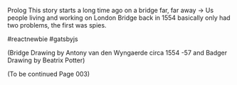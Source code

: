 Prolog
This story starts a long time ago
on a bridge far, far away ->
Us people living and working on London Bridge back in 1554 basically only had two problems, the first was spies.

#reactnewbie
#gatsbyjs

(Bridge Drawing by Antony van den Wyngaerde circa 1554 -57
and
Badger Drawing by Beatrix Potter)


(To be continued
Page 003)
